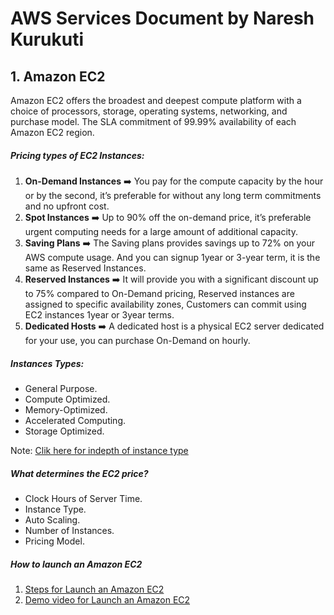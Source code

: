# AWS Services Document by Naresh Kurukuti

## 1. Amazon EC2
Amazon EC2 offers the broadest and deepest compute platform with a choice of processors, storage, operating systems, networking, and purchase model.  The SLA commitment of 99.99% availability of each Amazon EC2 region.

##### Pricing types of EC2 Instances:
1. **On-Demand Instances** ➡️	 You pay for the compute capacity by the hour or by the second, it’s preferable for without any long term commitments and no upfront cost.
2. **Spot Instances** :arrow_right: Up to 90% off the on-demand price, it’s preferable urgent computing needs for a large amount of additional capacity.
3. **Saving Plans** :arrow_right: The Saving plans provides savings up to 72% on your AWS compute usage. And you can signup 1year or 3-year term, it is the same as Reserved Instances.
4. **Reserved Instances** :arrow_right: It will provide you with a significant discount up to 75% compared to On-Demand pricing, Reserved instances are assigned to specific availability zones, Customers can commit using EC2 instances 1year or 3year terms.
5. **Dedicated Hosts** :arrow_right: A dedicated host is a physical EC2 server dedicated for your use, you can purchase On-Demand on hourly.

##### Instances Types:
- General Purpose.
- Compute Optimized.
-	Memory-Optimized.
-	Accelerated Computing.
-	Storage Optimized.

Note: [Clik here for indepth of instance type](https://aws.amazon.com/ec2/instance-types/)


##### What determines the EC2 price?
- Clock Hours of Server Time.
- Instance Type.
- Auto Scaling.
- Number of Instances.
- Pricing Model.


##### How to launch an Amazon EC2
1. [Steps for Launch an Amazon EC2](https://aws.amazon.com/premiumsupport/knowledge-center/free-tier-windows-instance/)
2. [Demo video for Launch an Amazon EC2](https://www.youtube.com/watch?v=wcy0ktHDnT4)



